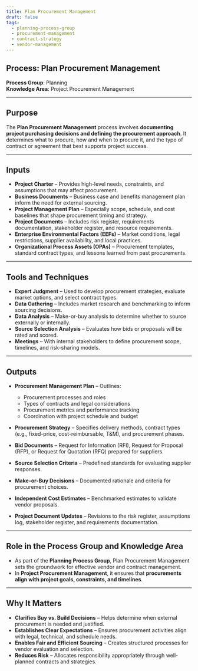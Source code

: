 ```yaml
---
title: Plan Procurement Management  
draft: false  
tags:  
  - planning-process-group  
  - procurement-management  
  - contract-strategy  
  - vendor-management  
---
```


## Process: Plan Procurement Management

**Process Group**: Planning  
**Knowledge Area**: Project Procurement Management  

---

## Purpose

The **Plan Procurement Management** process involves **documenting project purchasing decisions and defining the procurement approach**. It determines what to procure, how and when to procure it, and the type of contract or agreement that best supports project success.

---

## Inputs

- **Project Charter** – Provides high-level needs, constraints, and assumptions that may affect procurement.
- **Business Documents** – Business case and benefits management plan inform the need for external sourcing.
- **Project Management Plan** – Especially scope, schedule, and cost baselines that shape procurement timing and strategy.
- **Project Documents** – Includes risk register, requirements documentation, stakeholder register, and resource requirements.
- **Enterprise Environmental Factors (EEFs)** – Market conditions, legal restrictions, supplier availability, and local practices.
- **Organizational Process Assets (OPAs)** – Procurement templates, standard contract types, and lessons learned from past procurements.

---

## Tools and Techniques

- **Expert Judgment** – Used to develop procurement strategies, evaluate market options, and select contract types.
- **Data Gathering** – Includes market research and benchmarking to inform sourcing decisions.
- **Data Analysis** – Make-or-buy analysis to determine whether to source externally or internally.
- **Source Selection Analysis** – Evaluates how bids or proposals will be rated and scored.
- **Meetings** – With internal stakeholders to define procurement scope, timelines, and risk-sharing models.

---

## Outputs

- **Procurement Management Plan** – Outlines:
  - Procurement processes and roles  
  - Types of contracts and legal considerations  
  - Procurement metrics and performance tracking  
  - Coordination with project schedule and budget  

- **Procurement Strategy** – Specifies delivery methods, contract types (e.g., fixed-price, cost-reimbursable, T&M), and procurement phases.
- **Bid Documents** – Request for Information (RFI), Request for Proposal (RFP), or Request for Quotation (RFQ) prepared for suppliers.
- **Source Selection Criteria** – Predefined standards for evaluating supplier responses.
- **Make-or-Buy Decisions** – Documented rationale and criteria for procurement choices.
- **Independent Cost Estimates** – Benchmarked estimates to validate vendor proposals.
- **Project Document Updates** – Revisions to the risk register, assumptions log, stakeholder register, and requirements documentation.

---

## Role in the Process Group and Knowledge Area

- As part of the **Planning Process Group**, Plan Procurement Management sets the groundwork for effective vendor and contract management.
- In **Project Procurement Management**, it ensures that **procurements align with project goals, constraints, and timelines**.

---

## Why It Matters

- **Clarifies Buy vs. Build Decisions** – Helps determine when external procurement is needed and justified.
- **Establishes Clear Expectations** – Ensures procurement activities align with legal, technical, and schedule needs.
- **Enables Fair and Efficient Sourcing** – Creates structured processes for vendor evaluation and selection.
- **Reduces Risk** – Allocates responsibility appropriately through well-planned contracts and strategies.
